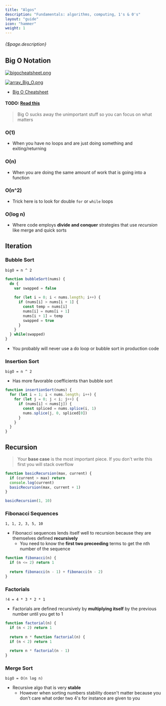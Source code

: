 ```yaml
---
title: "Algos"
description: "Fundamentals: algorithms, computing, 1's & 0's"
layout: "guide"
icon: "hammer"
weight: 1
---
```


###### {$page.description}

<article id="1">

## Big O Notation

[![bigocheatsheet.png](https://s20.postimg.org/arpf7xsl9/bigocheatsheet.png)](https://postimg.org/image/x3n81brp5/)

[![array_Big_O.png](https://s20.postimg.org/w2mzc7app/array_Big_O.png)](https://postimg.org/image/hjfuashkp/)

* [Big O Cheatsheet](http://bigocheatsheet.com/)

#### TODO: [Read this](https://web.njit.edu/~wl256/download/cs610/Introduction-to-algorithm-3rdEdition.pdf)

> Big O sucks away the unimportant stuff so you can focus on what matters

### O(1)

* When you have no loops and are just doing something and exiting/returning

### O(n)

* When you are doing the same amount of work that is going into a function

### O(n^2)

* Trick here is to look for double `for` or `while` loops

### O(log n)

* Where code employs **divide and conquer** strategies that use *recursion* like merge and quick sorts

</article>

<article id="2">

## Iteration

### Bubble Sort

`bigO = n ^ 2`

```javascript
function bubbleSort(nums) {  
  do {
    var swapped = false
    
    for (let i = 0; i < nums.length; i++) {
      if (nums[i] > nums[i + 1] {
        const temp = nums[i]
        nums[i] = nums[i + 1]
        nums[i + 1] = temp
        swapped = true
      }
    }
  } while(swapped)
}
```

* You probably will never use a do loop or bubble sort in production code


### Insertion Sort

`bigO = n ^ 2`

* Has more favorable coefficients than bubble sort

```javascript
function insertionSort(nums) {
  for (let i = 1; i < nums.length; i++) {
    for (let j = 0; j < i; j++) {
      if (nums[i] < nums[j]) {
        const spliced = nums.splice(i, 1)
        nums.splice(j, 0, spliced[0])
      }
    }
  }
}
```

</article>

<article id="3">

## Recursion

> Your **base case** is the most important piece.  If you don't write this first you will stack overflow


```js
function basicRecursion(max, current) {
  if (current > max) return
  console.log(current)
  basicRecursion(max, current + 1)
}

basicRecursion(1, 10)
```


### Fibonacci Sequences

`1, 1, 2, 3, 5, 10`

* Fibonacci sequences lends itself well to recursion because they are themselves defined **recursively**
  * You need to know the **first two preceeding** terms to get the nth number of the sequence

```javascript
function fibonacci(n) {
  if (n <= 2) return 1
  
  return fibonacci(n - 1) + fibonacci(n - 2)
}
```

### Factorials

`!4 = 4 * 3 * 2 * 1`

* Factorials are defined recursively by **multiplying itself** by the previous number until you get to 1

```javascript
function factorial(n) {
  if (n < 2) return 1
  
  return n * function factorial(n) {
  if (n < 2) return 1
  
  return n * factorial(n - 1)
}
```

### Merge Sort

`bigO = O(n log n)`

* Recursive algo that is very **stable**
  * However when sorting numbers stability doesn't matter because you don't care what order two 4's for instance are given to you


</article>
